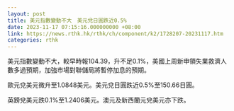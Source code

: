 ```yaml
---
layout: post
title: 美元指數變動不大　美元兌日圓跌近0.5%
date: 2023-11-17 07:15:16.000000000 +08:00
link: https://news.rthk.hk/rthk/ch/component/k2/1728207-20231117.htm
categories: rthk
---
```


美元指數變動不大，較早時報104.39，升不足0.1%，美國上周新申領失業救濟人數多過預期，加強市場對聯儲局將暫停加息的預期。

歐元兌美元微升至1.0848美元。美元兌日圓跌近0.5%至150.66日圓。

英鎊兌美元跌0.1%至1.2406美元。澳元及新西蘭元兌美元亦下跌。
